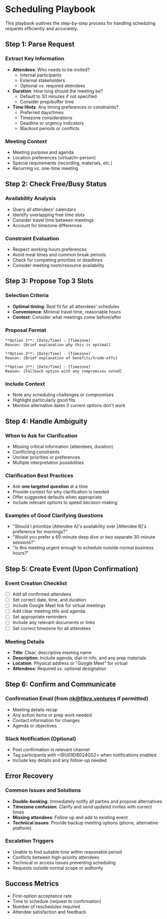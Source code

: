 # Scheduling Playbook

This playbook outlines the step-by-step process for handling scheduling requests efficiently and accurately.

## Step 1: Parse Request

### Extract Key Information
- **Attendees**: Who needs to be invited?
  - Internal participants
  - External stakeholders
  - Optional vs. required attendees
- **Duration**: How long should the meeting be?
  - Default to 30 minutes if not specified
  - Consider prep/buffer time
- **Time Hints**: Any timing preferences or constraints?
  - Preferred days/times
  - Timezone considerations
  - Deadline or urgency indicators
  - Blackout periods or conflicts

### Meeting Context
- Meeting purpose and agenda
- Location preferences (virtual/in-person)
- Special requirements (recording, materials, etc.)
- Recurring vs. one-time meeting

## Step 2: Check Free/Busy Status

### Availability Analysis
- Query all attendees' calendars
- Identify overlapping free time slots
- Consider travel time between meetings
- Account for timezone differences

### Constraint Evaluation
- Respect working hours preferences
- Avoid meal times and common break periods
- Check for competing priorities or deadlines
- Consider meeting room/resource availability

## Step 3: Propose Top 3 Slots

### Selection Criteria
- **Optimal timing**: Best fit for all attendees' schedules
- **Convenience**: Minimal travel time, reasonable hours
- **Context**: Consider what meetings come before/after

### Proposal Format
```
**Option 1**: [Date/Time] - [Timezone]
Reason: [Brief explanation why this is optimal]

**Option 2**: [Date/Time] - [Timezone] 
Reason: [Brief explanation of benefits/trade-offs]

**Option 3**: [Date/Time] - [Timezone]
Reason: [Fallback option with any compromises noted]
```

### Include Context
- Note any scheduling challenges or compromises
- Highlight particularly good fits
- Mention alternative dates if current options don't work

## Step 4: Handle Ambiguity

### When to Ask for Clarification
- Missing critical information (attendees, duration)
- Conflicting constraints
- Unclear priorities or preferences
- Multiple interpretation possibilities

### Clarification Best Practices
- Ask **one targeted question** at a time
- Provide context for why clarification is needed
- Offer suggested defaults when appropriate
- Include relevant options to speed decision-making

### Examples of Good Clarifying Questions
- "Should I prioritize [Attendee A]'s availability over [Attendee B]'s preference for mornings?"
- "Would you prefer a 60-minute deep dive or two separate 30-minute sessions?"
- "Is this meeting urgent enough to schedule outside normal business hours?"

## Step 5: Create Event (Upon Confirmation)

### Event Creation Checklist
- [ ] Add all confirmed attendees
- [ ] Set correct date, time, and duration
- [ ] Include Google Meet link for virtual meetings
- [ ] Add clear meeting title and agenda
- [ ] Set appropriate reminders
- [ ] Include any relevant documents or links
- [ ] Set correct timezone for all attendees

### Meeting Details
- **Title**: Clear, descriptive meeting name
- **Description**: Include agenda, dial-in info, and any prep materials
- **Location**: Physical address or "Google Meet" for virtual
- **Attendees**: Required vs. optional designation

## Step 6: Confirm and Communicate

### Confirmation Email (from nk@fikra.ventures if permitted)
- Meeting details recap
- Any action items or prep work needed
- Contact information for changes
- Agenda or objectives

### Slack Notification (Optional)
- Post confirmation in relevant channel
- Tag participants with <@U09DB024QS2> when notifications enabled
- Include key details and any follow-up needed

## Error Recovery

### Common Issues and Solutions
- **Double-booking**: Immediately notify all parties and propose alternatives
- **Timezone confusion**: Clarify and send updated invites with correct times
- **Missing attendees**: Follow up and add to existing event
- **Technical issues**: Provide backup meeting options (phone, alternative platform)

### Escalation Triggers
- Unable to find suitable time within reasonable period
- Conflicts between high-priority attendees
- Technical or access issues preventing scheduling
- Requests outside normal scope or authority

## Success Metrics
- First-option acceptance rate
- Time to schedule (request to confirmation)
- Number of reschedules required
- Attendee satisfaction and feedback